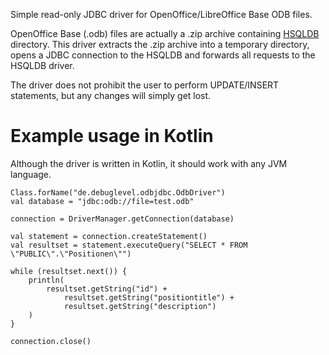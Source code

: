 Simple read-only JDBC driver for OpenOffice/LibreOffice Base ODB files.

OpenOffice Base (.odb) files are actually a .zip archive containing [HSQLDB](http://hsqldb.org/) directory.
This driver extracts the .zip archive into a temporary directory, opens a JDBC connection to the HSQLDB and forwards all requests to the HSQLDB driver.

The driver does not prohibit the user to perform UPDATE/INSERT statements, but any changes will simply get lost.

# Example usage in Kotlin
Although the driver is written in Kotlin, it should work with any JVM language.
```
Class.forName("de.debuglevel.odbjdbc.OdbDriver")
val database = "jdbc:odb://file=test.odb"

connection = DriverManager.getConnection(database)

val statement = connection.createStatement()
val resultset = statement.executeQuery("SELECT * FROM \"PUBLIC\".\"Positionen\"")

while (resultset.next()) {
    println(
        resultset.getString("id") +
            resultset.getString("positiontitle") +
            resultset.getString("description")
    )
}

connection.close()
```